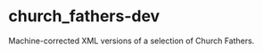 church_fathers-dev
==================

Machine-corrected XML versions of a selection of Church Fathers.
